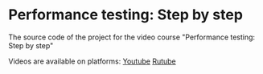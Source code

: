 # Performance testing: Step by step
The source code of the project for the video course "Performance testing: Step by step"

Videos are available on platforms:
[Youtube](https://www.youtube.com/channel/UCIOcgMlW1dtvsJXNEQbTN-g)
[Rutube](https://rutube.ru/channel/27654313/)
